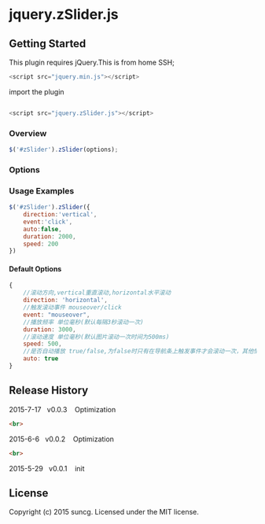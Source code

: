 # jquery.zSlider.js

## Getting Started
This plugin requires jQuery.This is from home SSH;
```js
<script src="jquery.min.js"></script>
```

import the plugin

```js

<script src="jquery.zSlider.js"></script>
```



### Overview

```js
$('#zSlider').zSlider(options);
```

### Options

### Usage Examples
```js
$('#zSlider').zSlider({
	direction:'vertical',
    event:'click',
    auto:false,
    duration: 2000,
    speed: 200
})
```
#### Default Options

```js
{
	//滚动方向,vertical重直滚动,horizontal水平滚动
	direction: 'horizontal',
	//触发滚动事件 mouseover/click
	event: "mouseover",
	//播放频率 单位毫秒(默认每隔3秒滚动一次)
	duration: 3000,
	//滚动速度 单位毫秒(默认图片滚动一次时间为500ms)
	speed: 500,
	//是否自动播放 true/false,为false时只有在导航条上触发事件才会滚动一次，其他情况不滚动
	auto: true
}
```





## Release History
2015-7-17&nbsp;&nbsp;&nbsp;v0.0.3&nbsp;&nbsp;&nbsp; Optimization
```html
<br>
```
2015-6-6&nbsp;&nbsp;&nbsp;v0.0.2&nbsp;&nbsp;&nbsp; Optimization
```html
<br>
```
2015-5-29&nbsp;&nbsp;&nbsp;v0.0.1&nbsp;&nbsp;&nbsp; init

## License
Copyright (c) 2015 suncg. Licensed under the MIT license.

